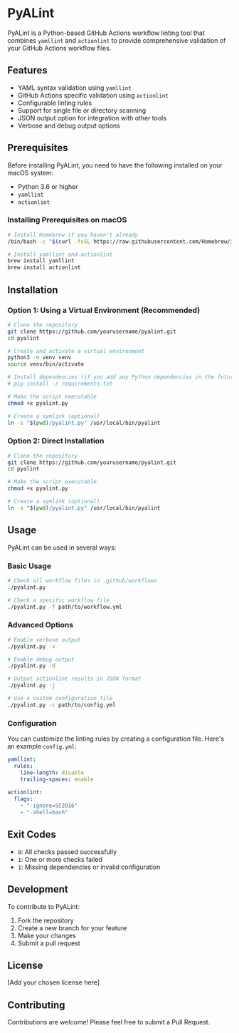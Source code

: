 # PyALint

PyALint is a Python-based GitHub Actions workflow linting tool that combines `yamllint` and `actionlint` to provide comprehensive validation of your GitHub Actions workflow files.

## Features

- YAML syntax validation using `yamllint`
- GitHub Actions specific validation using `actionlint`
- Configurable linting rules
- Support for single file or directory scanning
- JSON output option for integration with other tools
- Verbose and debug output options

## Prerequisites

Before installing PyALint, you need to have the following installed on your macOS system:

- Python 3.6 or higher
- `yamllint`
- `actionlint`

### Installing Prerequisites on macOS

```bash
# Install Homebrew if you haven't already
/bin/bash -c "$(curl -fsSL https://raw.githubusercontent.com/Homebrew/install/HEAD/install.sh)"

# Install yamllint and actionlint
brew install yamllint
brew install actionlint
```

## Installation

### Option 1: Using a Virtual Environment (Recommended)

```bash
# Clone the repository
git clone https://github.com/yourusername/pyalint.git
cd pyalint

# Create and activate a virtual environment
python3 -m venv venv
source venv/bin/activate

# Install dependencies (if you add any Python dependencies in the future)
# pip install -r requirements.txt

# Make the script executable
chmod +x pyalint.py

# Create a symlink (optional)
ln -s "$(pwd)/pyalint.py" /usr/local/bin/pyalint
```

### Option 2: Direct Installation

```bash
# Clone the repository
git clone https://github.com/yourusername/pyalint.git
cd pyalint

# Make the script executable
chmod +x pyalint.py

# Create a symlink (optional)
ln -s "$(pwd)/pyalint.py" /usr/local/bin/pyalint
```

## Usage

PyALint can be used in several ways:

### Basic Usage

```bash
# Check all workflow files in .github/workflows
./pyalint.py

# Check a specific workflow file
./pyalint.py -f path/to/workflow.yml
```

### Advanced Options

```bash
# Enable verbose output
./pyalint.py -v

# Enable debug output
./pyalint.py -d

# Output actionlint results in JSON format
./pyalint.py -j

# Use a custom configuration file
./pyalint.py -c path/to/config.yml
```

### Configuration

You can customize the linting rules by creating a configuration file. Here's an example `config.yml`:

```yaml
yamllint:
  rules:
    line-length: disable
    trailing-spaces: enable
    
actionlint:
  flags:
    - "-ignore=SC2016"
    - "-shell=bash"
```

## Exit Codes

- `0`: All checks passed successfully
- `1`: One or more checks failed
- `1`: Missing dependencies or invalid configuration

## Development

To contribute to PyALint:

1. Fork the repository
2. Create a new branch for your feature
3. Make your changes
4. Submit a pull request

## License

[Add your chosen license here]

## Contributing

Contributions are welcome! Please feel free to submit a Pull Request.
